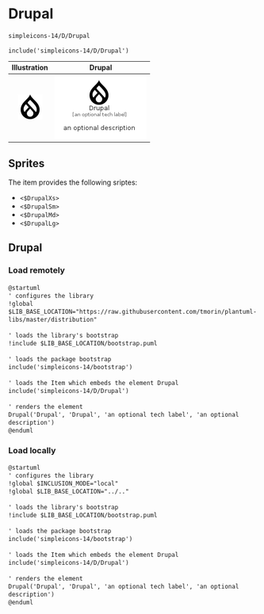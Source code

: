 # Drupal


```text
simpleicons-14/D/Drupal
```

```text
include('simpleicons-14/D/Drupal')
```



| Illustration | Drupal |
| :---: | :---: |
| ![illustration for Illustration](../../simpleicons-14/D/Drupal.png) | ![illustration for Drupal](../../simpleicons-14/D/Drupal.Local.png) |



## Sprites
The item provides the following sriptes:

- `<$DrupalXs>`
- `<$DrupalSm>`
- `<$DrupalMd>`
- `<$DrupalLg>`





## Drupal

### Load remotely
```plantuml
@startuml
' configures the library
!global $LIB_BASE_LOCATION="https://raw.githubusercontent.com/tmorin/plantuml-libs/master/distribution"

' loads the library's bootstrap
!include $LIB_BASE_LOCATION/bootstrap.puml

' loads the package bootstrap
include('simpleicons-14/bootstrap')

' loads the Item which embeds the element Drupal
include('simpleicons-14/D/Drupal')

' renders the element
Drupal('Drupal', 'Drupal', 'an optional tech label', 'an optional description')
@enduml
```

### Load locally
```plantuml
@startuml
' configures the library
!global $INCLUSION_MODE="local"
!global $LIB_BASE_LOCATION="../.."

' loads the library's bootstrap
!include $LIB_BASE_LOCATION/bootstrap.puml

' loads the package bootstrap
include('simpleicons-14/bootstrap')

' loads the Item which embeds the element Drupal
include('simpleicons-14/D/Drupal')

' renders the element
Drupal('Drupal', 'Drupal', 'an optional tech label', 'an optional description')
@enduml
```


